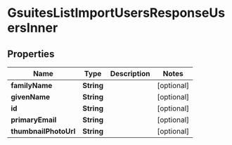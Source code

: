 

# GsuitesListImportUsersResponseUsersInner


## Properties

| Name | Type | Description | Notes |
|------------ | ------------- | ------------- | -------------|
|**familyName** | **String** |  |  [optional] |
|**givenName** | **String** |  |  [optional] |
|**id** | **String** |  |  [optional] |
|**primaryEmail** | **String** |  |  [optional] |
|**thumbnailPhotoUrl** | **String** |  |  [optional] |



